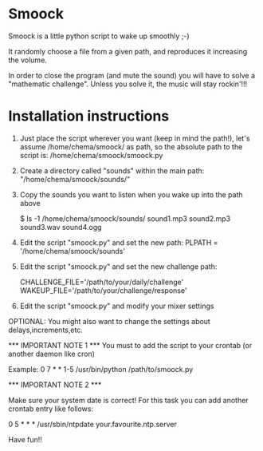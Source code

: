 Smoock
======

Smoock is a little python script to wake up smoothly ;-)

It randomly choose a file from a given path, and reproduces it increasing the volume.

In order to close the program (and mute the sound) you will have to solve a "mathematic challenge". Unless you solve it, the music will stay rockin'!!!

Installation instructions
=========================

1) Just place the script wherever you want (keep in mind the path!), let's assume /home/chema/smoock/ as path, so the absolute path to the script is: /home/chema/smoock/smoock.py

2) Create a directory called "sounds" within the main path: "/home/chema/smoock/sounds/"

3) Copy the sounds you want to listen when you wake up into the path above

	$ ls -1 /home/chema/smoock/sounds/
	sound1.mp3
	sound2.mp3
	sound3.wav
	sound4.ogg


4) Edit the script "smoock.py" and set the new path: PLPATH = '/home/chema/smoock/sounds'


5) Edit the script "smoock.py" and set the new challenge path:

	CHALLENGE_FILE='/path/to/your/daily/challenge'
	WAKEUP_FILE='/path/to/your/challenge/response'


6) Edit the script "smoock.py" and modify your mixer settings


OPTIONAL: You might also want to change the settings about delays,increments,etc.


*** IMPORTANT NOTE 1 ***
You must to add the script to your crontab (or another daemon like cron)

Example: 0 7 * * 1-5 /usr/bin/python /path/to/smoock.py


*** IMPORTANT NOTE 2 ***

Make sure your system date is correct! For this task you can add another crontab entry like follows:


0 5 * * * /usr/sbin/ntpdate your.favourite.ntp.server


Have fun!!
